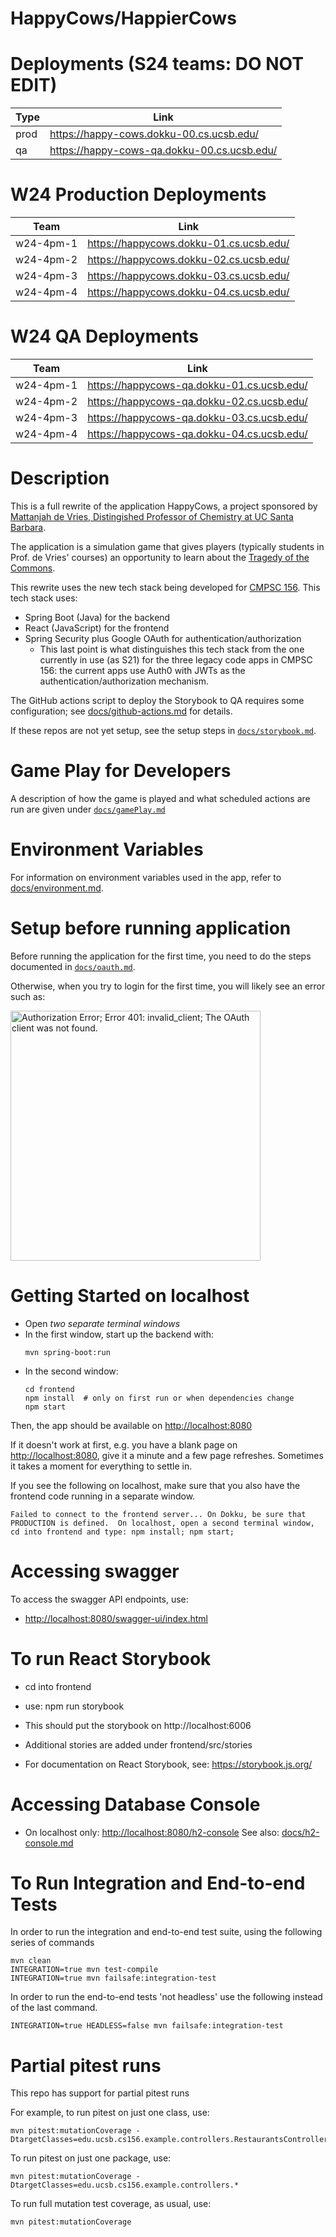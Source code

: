 # HappyCows/HappierCows

# Deployments (S24 teams: DO NOT EDIT)

| Type | Link                                          |
| ---- | --------------------------------------------- |
| prod | <https://happy-cows.dokku-00.cs.ucsb.edu/>    |
| qa   | <https://happy-cows-qa.dokku-00.cs.ucsb.edu/> |

# W24 Production Deployments

| Team      | Link                                      |
| --------- | ----------------------------------------- |
| w24-4pm-1 | <https://happycows.dokku-01.cs.ucsb.edu/> |
| w24-4pm-2 | <https://happycows.dokku-02.cs.ucsb.edu/> |
| w24-4pm-3 | <https://happycows.dokku-03.cs.ucsb.edu/> |
| w24-4pm-4 | <https://happycows.dokku-04.cs.ucsb.edu/> |

# W24 QA Deployments

| Team      | Link                                         |
| --------- | -------------------------------------------- |
| w24-4pm-1 | <https://happycows-qa.dokku-01.cs.ucsb.edu/> |
| w24-4pm-2 | <https://happycows-qa.dokku-02.cs.ucsb.edu/> |
| w24-4pm-3 | <https://happycows-qa.dokku-03.cs.ucsb.edu/> |
| w24-4pm-4 | <https://happycows-qa.dokku-04.cs.ucsb.edu/> |

# Description

This is a full rewrite of the application HappyCows, a project sponsored by [Mattanjah de Vries, Distingished Professor of Chemistry at UC Santa Barbara](https://www.chem.ucsb.edu/people/mattanjah-s-de-vries).

The application is a simulation game that gives players (typically students in Prof. de Vries' courses) an opportunity to learn about the [Tragedy of the Commons](https://en.wikipedia.org/wiki/Tragedy_of_the_commons).

This rewrite uses the new tech stack being developed for [CMPSC 156](https://ucsb-cs156.github.io). This tech stack uses:

- Spring Boot (Java) for the backend
- React (JavaScript) for the frontend
- Spring Security plus Google OAuth for authentication/authorization
  - This last point is what distinguishes this tech stack from the one currently in use (as S21) for the three legacy code apps in
    CMPSC 156: the current apps use Auth0 with JWTs as the authentication/authorization mechanism.

The GitHub actions script to deploy the Storybook to QA requires some configuration; see [docs/github-actions.md](docs/github-actions.md) for details.

If these repos are not yet setup, see the setup steps in [`docs/storybook.md`](docs/storybook.md).

# Game Play for Developers

A description of how the game is played and what scheduled actions are run are given under [`docs/gamePlay.md`](docs/gamePlay.md)

# Environment Variables

For information on environment variables used in the app, refer to [docs/environment.md](docs/environment.md).

# Setup before running application

Before running the application for the first time,
you need to do the steps documented in [`docs/oauth.md`](docs/oauth.md).

Otherwise, when you try to login for the first time, you
will likely see an error such as:

<img src="https://user-images.githubusercontent.com/1119017/149858436-c9baa238-a4f7-4c52-b995-0ed8bee97487.png" alt="Authorization Error; Error 401: invalid_client; The OAuth client was not found." width="400"/>

# Getting Started on localhost

- Open _two separate terminal windows_
- In the first window, start up the backend with:
  ```
  mvn spring-boot:run
  ```
- In the second window:
  ```
  cd frontend
  npm install  # only on first run or when dependencies change
  npm start
  ```

Then, the app should be available on <http://localhost:8080>

If it doesn't work at first, e.g. you have a blank page on <http://localhost:8080>, give it a minute and a few page refreshes. Sometimes it takes a moment for everything to settle in.

If you see the following on localhost, make sure that you also have the frontend code running in a separate window.

```
Failed to connect to the frontend server... On Dokku, be sure that PRODUCTION is defined.  On localhost, open a second terminal window, cd into frontend and type: npm install; npm start;
```

# Accessing swagger

To access the swagger API endpoints, use:

- <http://localhost:8080/swagger-ui/index.html>

# To run React Storybook

- cd into frontend
- use: npm run storybook
- This should put the storybook on http://localhost:6006
- Additional stories are added under frontend/src/stories

- For documentation on React Storybook, see: https://storybook.js.org/

# Accessing Database Console

- On localhost only: <http://localhost:8080/h2-console> See also: [docs/h2-console.md](docs/h2-console.md)

# To Run Integration and End-to-end Tests

In order to run the integration and end-to-end test suite, using the following series of commands

```
mvn clean
INTEGRATION=true mvn test-compile
INTEGRATION=true mvn failsafe:integration-test
```

In order to run the end-to-end tests 'not headless' use the following instead of the last command.

```
INTEGRATION=true HEADLESS=false mvn failsafe:integration-test
```

# Partial pitest runs

This repo has support for partial pitest runs

For example, to run pitest on just one class, use:

```
mvn pitest:mutationCoverage -DtargetClasses=edu.ucsb.cs156.example.controllers.RestaurantsController
```

To run pitest on just one package, use:

```
mvn pitest:mutationCoverage -DtargetClasses=edu.ucsb.cs156.example.controllers.*
```

To run full mutation test coverage, as usual, use:

```
mvn pitest:mutationCoverage
```
